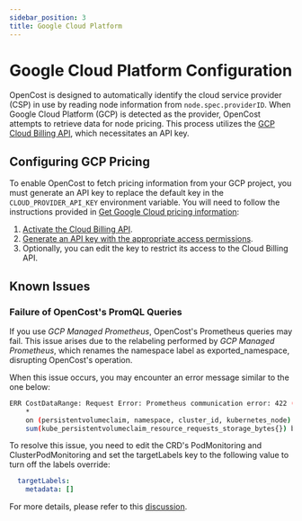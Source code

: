 ```yaml
---
sidebar_position: 3
title: Google Cloud Platform
---
```


# Google Cloud Platform Configuration

OpenCost is designed to automatically identify the cloud service provider (CSP) in use by reading node information from `node.spec.providerID`. When Google Cloud Platform (GCP) is detected as the provider, OpenCost attempts to retrieve data for node pricing. This process utilizes the [GCP Cloud Billing API](https://cloud.google.com/billing/), which necessitates an API key.

## Configuring GCP Pricing

To enable OpenCost to fetch pricing information from your GCP project, you must generate an API key to replace the default key in the `CLOUD_PROVIDER_API_KEY` environment variable. You will need to follow the instructions provided in [Get Google Cloud pricing information](https://cloud.google.com/billing/v1/how-tos/catalog-api):

1. [Activate the Cloud Billing API](https://console.cloud.google.com/flows/enableapi?apiid=cloudbilling.googleapis.com).
2. [Generate an API key with the appropriate access permissions](https://cloud.google.com/docs/authentication/api-keys#create).
3. Optionally, you can edit the key to restrict its access to the Cloud Billing API.

## Known Issues

### Failure of OpenCost's PromQL Queries

If you use *GCP Managed Prometheus*, OpenCost's Prometheus queries may fail. This issue arises due to the relabeling performed by *GCP Managed Prometheus*, which renames the namespace label as exported_namespace, disrupting OpenCost's operation.

When this issue occurs, you may encounter an error message similar to the one below:

```bash
ERR CostDataRange: Request Error: Prometheus communication error: 422 (Unprocessable Entity) Headers: { Content-Type: [ application/json; charset=UTF-8 ], Server: [ ESF ], Vary: [ Origin, X-Origin, Referer ], X-Frame-Options: [ SAMEORIGIN ], Cache-Control: [ private ], X-Content-Type-Options: [ nosniff ], X-Xss-Protection: [ 0 ], Date: [ Thu, 28 Sep 2023 10:33:58 GMT ] }, Body: {"status":"error","errorType":"execution","error":"found duplicate series for the match group {namespace=\"redacted\", persistentvolumeclaim=\"redacted\"} on the left hand-side of the operation: [{namespace=\"redacted\", persistentvolumeclaim=\"redacted\", storageclass=\"standard\", volumename=\"redacted\"}, {namespace=\"redacted\", persistentvolumeclaim=\"redacted\", storageclass=\"standard\", volumename=\"redacted\"}];many-to-many matching not allowed: matching labels must be unique on one side"} Query: avg(avg(kube_persistentvolumeclaim_info{volumename != "", }) by (persistentvolumeclaim, storageclass, namespace, volumename, cluster_id, kubernetes_node)
	*
	on (persistentvolumeclaim, namespace, cluster_id, kubernetes_node) group_right(storageclass, volumename)
	sum(kube_persistentvolumeclaim_resource_requests_storage_bytes{}) by (persistentvolumeclaim, namespace, cluster_id, kubernetes_node, kubernetes_name)) by (persistentvolumeclaim, storageclass, namespace, cluster_id, volumename, kubernetes_node)
```

To resolve this issue, you need to edit the CRD's PodMonitoring and ClusterPodMonitoring and set the targetLabels key to the following value to turn off the labels override:

```yaml
  targetLabels:
    metadata: []
```

For more details, please refer to this [discussion](https://cloud-native.slack.com/archives/C03D56FPD4G/p1695898103041549).
